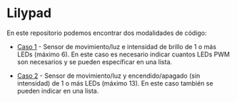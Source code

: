 # Lilypad

En este repositorio podemos encontrar dos modalidades de código: 

- [Caso 1](./sensoresPWM/sensoresPWM.ino) - Sensor de movimiento/luz e intensidad de brillo de 1 o más LEDs (máximo 6). En este caso es necesario indicar cuantos LEDs PWM son necesarios y se pueden específicar en una lista. 

- [Caso 2](./sensoresDigital/sensoresDigital.ino) - Sensor de movimiento/luz y encendido/apagado (sin intensidad) de 1 o más LEDs (máximo 13). En este caso también se pueden indicar en una lista.
